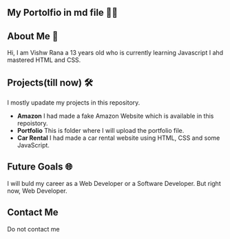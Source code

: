 ## My Portolfio in md file 👨‍💻

## About Me 🚀
Hi, I am Vishw Rana a 13 years old who is currently learning Javascript I ahd mastered HTML and CSS. 

## Projects(till now) 🛠️
I mostly upadate my projects in this repository.
- **Amazon** I had made a fake Amazon Website which is available in this repoistory.
- **Portfolio** This is folder where I will upload the portfolio file.
- **Car Rental** I had made a car rental website using HTML, CSS and some JavaScript.

## Future Goals 🌐
I will buld my career as a Web Developer or a Software Developer. But right now, Web Developer.

## Contact Me
Do not contact me
